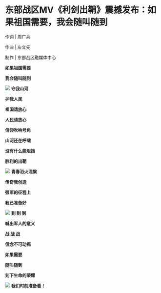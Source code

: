 # 东部战区MV《利剑出鞘》震撼发布：如果祖国需要，我会随叫随到

作词 | 周广兵

作曲 | 左文先

制作 | 东部战区融媒体中心

**如果祖国需要**

**我会随叫随到**

![](https://inews.gtimg.com/newsapp_bt/0/15773718045/1000)
**守我山河**

**护我人民**

**祖国请放心**

**人民请放心**

**信仰吹响号角**

**山河还在呼啸**

**没有什么能阻挡**

**胜利的出鞘**

![](https://inews.gtimg.com/newsapp_bt/0/15773718046/1000)
**青春浴火涅槃**

**传奇我创造**

**强军的征程上**

**我已准备好**

![](https://inews.gtimg.com/newsapp_bt/0/15773718094/1000)
**到 到 到**

**喊出军人的意义**

**战 战 战**

**信念不可动摇**

**如果需要**

**随叫随到**

**刻下生命的荣耀**

![](https://inews.gtimg.com/newsapp_bt/0/15773718097/1000)
**我们时刻准备着！**

